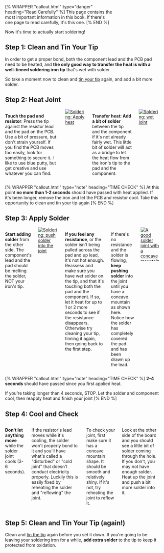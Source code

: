 <div class="float-md ms-3 mb-3" style="max-width: 350px;">
[% WRAPPER "callout.html" type="danger" heading="Read Carefully" %]
This page contains the most important information in this book. If there's one page to read carefully, it's this one.
[% END %]
</div>

Now it's time to actually start soldering!

## Step 1: Clean and Tin Your Tip

In order to get a proper bond, both the component lead and the PCB pad need to be heated, and **the only good way to transfer the heat is with a well-tinned soldering iron tip** that's wet with solder. 

So take a moment now to clean and [tin your tip](/how_to_solder/preparing_to_solder/tinning.html) again, and add a bit more solder.

## Step 2: Heat Joint

<div class="columns" markdown="1">

**Touch the pad and resistor**: Press the tip against the resistor lead and the pad on the PCB. Use a bit of pressure, but don't strain yourself. If you find the PCB moves too easily, look for something to secure it. I like to use blue putty, but get creative and use whatever you can find.

<a data-fancybox href="/img/practice/soldering1.png">
  <img src="/img/practice/soldering1.png" class="img-fluid" style="max-height: 110px;" alt="Soldering: Apply heat" />
</a>

**Transfer heat: Add a bit of solder** between the tip and the component if it's not already fairly wet. This little bit of solder will act as a bridge to let the heat flow from the iron's tip to the pad and the component.

<a data-fancybox href="/img/practice/soldering2.png">
  <img src="/img/practice/soldering2.png" class="img-fluid" style="max-height: 110px;" alt="Soldering: wet joint" />
</a>

</div>

[% WRAPPER "callout.html" type="note" heading="TIME CHECK" %]
At this point **no more than 1-2 seconds** should have passed with heat applied. If it's been longer, remove the iron and let the PCB and resistor cool. Take this opportunity to clean and tin your tip again
[% END %]

## Step 3: Apply Solder

<div class="columns" markdown="1">

**Start adding solder** from the other side. The component's lead and the pad should be melting the solder, NOT your iron's tip.

<a data-fancybox href="/img/practice/soldering3.png">
  <img src="/img/practice/soldering3.png" class="img-fluid" style="max-height: 110px;" alt="Soldering: push solder into the joint" />
</a>

**If you feel any resistance**, or the solder isn't being pulled across the pad and up lead, it's not hot enough. Reassess and make sure you have wet solder on the tip, and that it's touching both the pad and the component. If so, let it heat for up to 1 or 2 more seconds to see if the resistance disappears. Otherwise try cleaning your tip, tinning it again, then going back to the first step.

If there's no resistance and the solder is flowing, **keep pushing solder** into the joint until you have a concave mountain as shown here. Notice how the solder has completely covered the pad and has been drawn up the lead.

<a data-fancybox href="/img/practice/soldering4.png">
  <img src="/img/practice/soldering4.png" class="img-fluid" style="max-height: 110px;" alt="A good solder joint with a concave mountain" />
</a>

</div>

[% WRAPPER "callout.html" type="note" heading="TIME CHECK" %]
**2-4 seconds** should have passed since you first applied heat.

If you're taking longer than 4 seconds, STOP. Let the solder and component cool, then reapply heat and finish your joint
[% END %]

## Step 4: Cool and Check

<div class="columns" markdown="1">

**Don't let anything move** while the solder joint cools (3-6 seconds).

If the resistor's lead moves while it's cooling, the solder won't properly bond to it and you'll have what's called a "disturbed" or "cold joint" that doesn't conduct electricity properly.  Luckily this is easily fixed by reheating the solder and "reflowing" the joint.

To check your joint, first make sure it has a concave mountain shape. It should be smooth and relatively shiny.  If it's not, try reheating the joint to reflow it.

Look at the other side of the board and you should see a little bit of solder coming through the hole. If you don't, you may not have enough solder. Heat up the joint and push a bit more solder into it.

</div>

## Step 5: Clean and Tin Your Tip (again!)

Clean and [tin the tip](/how_to_solder/preparing_to_solder/tinning.html) again before you set it down. If you're going to be leaving your soldering iron for a while, **add extra solder** to the tip to keep it protected from oxidation.

